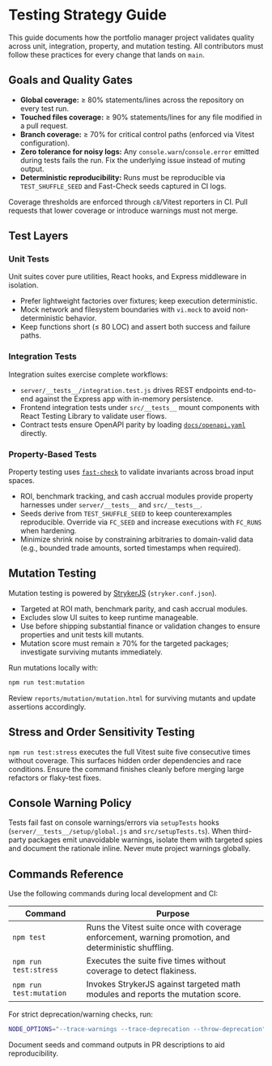 # Testing Strategy Guide

This guide documents how the portfolio manager project validates quality across unit, integration, property, and mutation testing. All contributors must follow these practices for every change that lands on `main`.

## Goals and Quality Gates

- **Global coverage:** ≥ 80% statements/lines across the repository on every test run.
- **Touched files coverage:** ≥ 90% statements/lines for any file modified in a pull request.
- **Branch coverage:** ≥ 70% for critical control paths (enforced via Vitest configuration).
- **Zero tolerance for noisy logs:** Any `console.warn`/`console.error` emitted during tests fails the run. Fix the underlying issue instead of muting output.
- **Deterministic reproducibility:** Runs must be reproducible via `TEST_SHUFFLE_SEED` and Fast-Check seeds captured in CI logs.

Coverage thresholds are enforced through `c8`/Vitest reporters in CI. Pull requests that lower coverage or introduce warnings must not merge.

## Test Layers

### Unit Tests

Unit suites cover pure utilities, React hooks, and Express middleware in isolation.

- Prefer lightweight factories over fixtures; keep execution deterministic.
- Mock network and filesystem boundaries with `vi.mock` to avoid non-deterministic behavior.
- Keep functions short (≤ 80 LOC) and assert both success and failure paths.

### Integration Tests

Integration suites exercise complete workflows:

- `server/__tests__/integration.test.js` drives REST endpoints end-to-end against the Express app with in-memory persistence.
- Frontend integration tests under `src/__tests__` mount components with React Testing Library to validate user flows.
- Contract tests ensure OpenAPI parity by loading [`docs/openapi.yaml`](openapi.yaml) directly.

### Property-Based Tests

Property testing uses [`fast-check`](https://github.com/dubzzz/fast-check) to validate invariants across broad input spaces.

- ROI, benchmark tracking, and cash accrual modules provide property harnesses under `server/__tests__` and `src/__tests__`.
- Seeds derive from `TEST_SHUFFLE_SEED` to keep counterexamples reproducible. Override via `FC_SEED` and increase executions with `FC_RUNS` when hardening.
- Minimize shrink noise by constraining arbitraries to domain-valid data (e.g., bounded trade amounts, sorted timestamps when required).

## Mutation Testing

Mutation testing is powered by [StrykerJS](https://stryker-mutator.io) (`stryker.conf.json`).

- Targeted at ROI math, benchmark parity, and cash accrual modules.
- Excludes slow UI suites to keep runtime manageable.
- Use before shipping substantial finance or validation changes to ensure properties and unit tests kill mutants.
- Mutation score must remain ≥ 70% for the targeted packages; investigate surviving mutants immediately.

Run mutations locally with:

```bash
npm run test:mutation
```

Review `reports/mutation/mutation.html` for surviving mutants and update assertions accordingly.

## Stress and Order Sensitivity Testing

`npm run test:stress` executes the full Vitest suite five consecutive times without coverage. This surfaces hidden order dependencies and race conditions. Ensure the command finishes cleanly before merging large refactors or flaky-test fixes.

## Console Warning Policy

Tests fail fast on console warnings/errors via `setupTests` hooks (`server/__tests__/setup/global.js` and `src/setupTests.ts`). When third-party packages emit unavoidable warnings, isolate them with targeted spies and document the rationale inline. Never mute project warnings globally.

## Commands Reference

Use the following commands during local development and CI:

| Command | Purpose |
| --- | --- |
| `npm test` | Runs the Vitest suite once with coverage enforcement, warning promotion, and deterministic shuffling. |
| `npm run test:stress` | Executes the suite five times without coverage to detect flakiness. |
| `npm run test:mutation` | Invokes StrykerJS against targeted math modules and reports the mutation score. |

For strict deprecation/warning checks, run:

```bash
NODE_OPTIONS="--trace-warnings --trace-deprecation --throw-deprecation" npm test -- --coverage
```

Document seeds and command outputs in PR descriptions to aid reproducibility.
